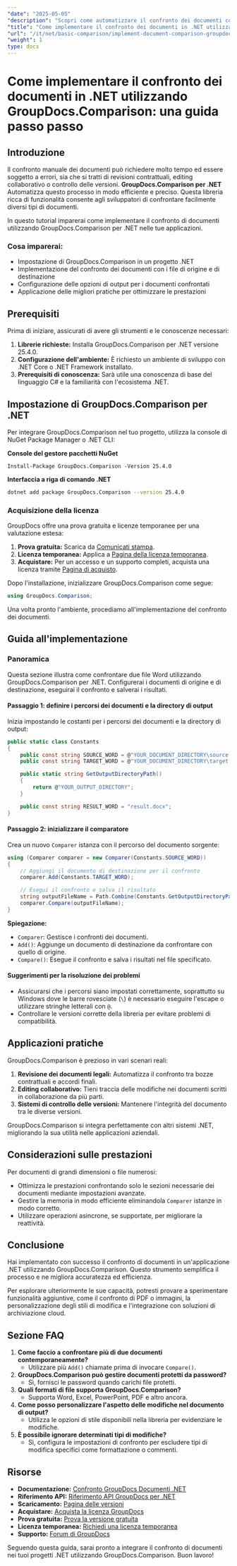 ```yaml
---
"date": "2025-05-05"
"description": "Scopri come automatizzare il confronto dei documenti con GroupDocs.Comparison per .NET. Questa guida dettagliata ti aiuta a impostare, configurare ed eseguire confronti senza problemi."
"title": "Come implementare il confronto dei documenti in .NET utilizzando GroupDocs.Comparison&#58; una guida passo passo"
"url": "/it/net/basic-comparison/implement-document-comparison-groupdocs-net/"
"weight": 1
type: docs
---
```

# Come implementare il confronto dei documenti in .NET utilizzando GroupDocs.Comparison: una guida passo passo

## Introduzione

Il confronto manuale dei documenti può richiedere molto tempo ed essere soggetto a errori, sia che si tratti di revisioni contrattuali, editing collaborativo o controllo delle versioni. **GroupDocs.Comparison per .NET** Automatizza questo processo in modo efficiente e preciso. Questa libreria ricca di funzionalità consente agli sviluppatori di confrontare facilmente diversi tipi di documenti.

In questo tutorial imparerai come implementare il confronto di documenti utilizzando GroupDocs.Comparison per .NET nelle tue applicazioni.

### Cosa imparerai:
- Impostazione di GroupDocs.Comparison in un progetto .NET
- Implementazione del confronto dei documenti con i file di origine e di destinazione
- Configurazione delle opzioni di output per i documenti confrontati
- Applicazione delle migliori pratiche per ottimizzare le prestazioni

## Prerequisiti

Prima di iniziare, assicurati di avere gli strumenti e le conoscenze necessari:
1. **Librerie richieste:** Installa GroupDocs.Comparison per .NET versione 25.4.0.
2. **Configurazione dell'ambiente:** È richiesto un ambiente di sviluppo con .NET Core o .NET Framework installato.
3. **Prerequisiti di conoscenza:** Sarà utile una conoscenza di base del linguaggio C# e la familiarità con l'ecosistema .NET.

## Impostazione di GroupDocs.Comparison per .NET

Per integrare GroupDocs.Comparison nel tuo progetto, utilizza la console di NuGet Package Manager o .NET CLI:

**Console del gestore pacchetti NuGet**
```plaintext
Install-Package GroupDocs.Comparison -Version 25.4.0
```

**Interfaccia a riga di comando .NET**
```bash
dotnet add package GroupDocs.Comparison --version 25.4.0
```

### Acquisizione della licenza

GroupDocs offre una prova gratuita e licenze temporanee per una valutazione estesa:
1. **Prova gratuita:** Scarica da [Comunicati stampa](https://releases.groupdocs.com/comparison/net/).
2. **Licenza temporanea:** Applica a [Pagina della licenza temporanea](https://purchase.groupdocs.com/temporary-license/).
3. **Acquistare:** Per un accesso e un supporto completi, acquista una licenza tramite [Pagina di acquisto](https://purchase.groupdocs.com/buy).

Dopo l'installazione, inizializzare GroupDocs.Comparison come segue:
```csharp
using GroupDocs.Comparison;
```

Una volta pronto l'ambiente, procediamo all'implementazione del confronto dei documenti.

## Guida all'implementazione

### Panoramica
Questa sezione illustra come confrontare due file Word utilizzando GroupDocs.Comparison per .NET. Configurerai i documenti di origine e di destinazione, eseguirai il confronto e salverai i risultati.

#### Passaggio 1: definire i percorsi dei documenti e la directory di output
Inizia impostando le costanti per i percorsi dei documenti e la directory di output:
```csharp
public static class Constants
{
    public const string SOURCE_WORD = @"YOUR_DOCUMENT_DIRECTORY\source.docx";
    public const string TARGET_WORD = @"YOUR_DOCUMENT_DIRECTORY\target.docx";

    public static string GetOutputDirectoryPath()
    {
        return @"YOUR_OUTPUT_DIRECTORY";
    }

    public const string RESULT_WORD = "result.docx";
}
```

#### Passaggio 2: inizializzare il comparatore
Crea un nuovo `Comparer` istanza con il percorso del documento sorgente:
```csharp
using (Comparer comparer = new Comparer(Constants.SOURCE_WORD))
{
    // Aggiungi il documento di destinazione per il confronto
    comparer.Add(Constants.TARGET_WORD);

    // Esegui il confronto e salva il risultato
    string outputFileName = Path.Combine(Constants.GetOutputDirectoryPath(), Constants.RESULT_WORD);
    comparer.Compare(outputFileName);
}
```

**Spiegazione:**
- `Comparer`: Gestisce i confronti dei documenti.
- `Add()`: Aggiunge un documento di destinazione da confrontare con quello di origine.
- `Compare()`: Esegue il confronto e salva i risultati nel file specificato.

#### Suggerimenti per la risoluzione dei problemi
- Assicurarsi che i percorsi siano impostati correttamente, soprattutto su Windows dove le barre rovesciate (`\`) è necessario eseguire l'escape o utilizzare stringhe letterali con `@`.
- Controllare le versioni corrette della libreria per evitare problemi di compatibilità.

## Applicazioni pratiche

GroupDocs.Comparison è prezioso in vari scenari reali:
1. **Revisione dei documenti legali:** Automatizza il confronto tra bozze contrattuali e accordi finali.
2. **Editing collaborativo:** Tieni traccia delle modifiche nei documenti scritti in collaborazione da più parti.
3. **Sistemi di controllo delle versioni:** Mantenere l'integrità del documento tra le diverse versioni.

GroupDocs.Comparison si integra perfettamente con altri sistemi .NET, migliorando la sua utilità nelle applicazioni aziendali.

## Considerazioni sulle prestazioni

Per documenti di grandi dimensioni o file numerosi:
- Ottimizza le prestazioni confrontando solo le sezioni necessarie dei documenti mediante impostazioni avanzate.
- Gestire la memoria in modo efficiente eliminandola `Comparer` istanze in modo corretto.
- Utilizzare operazioni asincrone, se supportate, per migliorare la reattività.

## Conclusione

Hai implementato con successo il confronto di documenti in un'applicazione .NET utilizzando GroupDocs.Comparison. Questo strumento semplifica il processo e ne migliora accuratezza ed efficienza.

Per esplorare ulteriormente le sue capacità, potresti provare a sperimentare funzionalità aggiuntive, come il confronto di PDF o immagini, la personalizzazione degli stili di modifica e l'integrazione con soluzioni di archiviazione cloud.

## Sezione FAQ

1. **Come faccio a confrontare più di due documenti contemporaneamente?**
   - Utilizzare più `Add()` chiamate prima di invocare `Compare()`.
2. **GroupDocs.Comparison può gestire documenti protetti da password?**
   - Sì, fornisci le password quando carichi file protetti.
3. **Quali formati di file supporta GroupDocs.Comparison?**
   - Supporta Word, Excel, PowerPoint, PDF e altro ancora.
4. **Come posso personalizzare l'aspetto delle modifiche nel documento di output?**
   - Utilizza le opzioni di stile disponibili nella libreria per evidenziare le modifiche.
5. **È possibile ignorare determinati tipi di modifiche?**
   - Sì, configura le impostazioni di confronto per escludere tipi di modifica specifici come formattazione o commenti.

## Risorse
- **Documentazione:** [Confronto GroupDocs Documenti .NET](https://docs.groupdocs.com/comparison/net/)
- **Riferimento API:** [Riferimento API GroupDocs per .NET](https://reference.groupdocs.com/comparison/net/)
- **Scaricamento:** [Pagina delle versioni](https://releases.groupdocs.com/comparison/net/)
- **Acquistare:** [Acquista la licenza GroupDocs](https://purchase.groupdocs.com/buy)
- **Prova gratuita:** [Prova la versione gratuita](https://releases.groupdocs.com/comparison/net/)
- **Licenza temporanea:** [Richiedi una licenza temporanea](https://purchase.groupdocs.com/temporary-license/)
- **Supporto:** [Forum di GroupDocs](https://forum.groupdocs.com/c/comparison/)

Seguendo questa guida, sarai pronto a integrare il confronto di documenti nei tuoi progetti .NET utilizzando GroupDocs.Comparison. Buon lavoro!